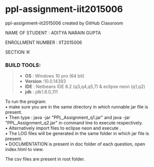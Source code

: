 # ppl-assignment-iit2015006
ppl-assignment-iit2015006 created by GitHub Classroom   

NAME OF STUDENT : ADITYA NARAIN GUPTA  
 
ENROLLMENT NUMBER : IIT2015006  
 
SECTION ‘A’  
 
### BUILD TOOLS: 
   > - **OS** : Windows 10 pro (64 bit) 
   > - **Version** :10.0.14393 
   > - **IDE** : Netbeans IDE 8.2 (q3,q4,q5,7) & eclipse neon (q1,q2) 
   > - **jdk** : jdk1.8.0_111 
 
To run the program:  
•	make sure you are in the same directory in which runnable jar file is present.  
•	Then type : java -jar "PPL_Assignment_q1.jar" and java -jar   "PPL_Assignment_q2.jar" in command line to execute respectively.  
•	Alternatively import files to eclipse neon and execute .  
•	The LOG files will be generated in the same folder in which jar   file is present.  
•	DOCUMENTATION is present in doc folder of each question, open   index.html to view.  
  

The csv files are present in root folder.  




